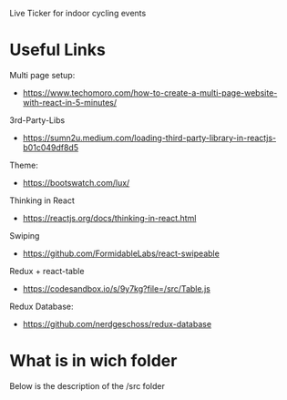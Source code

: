 Live Ticker for indoor cycling events

# Useful Links
Multi page setup:
- https://www.techomoro.com/how-to-create-a-multi-page-website-with-react-in-5-minutes/

3rd-Party-Libs
- https://sumn2u.medium.com/loading-third-party-library-in-reactjs-b01c049df8d5

Theme:
- https://bootswatch.com/lux/

Thinking in React
- https://reactjs.org/docs/thinking-in-react.html

Swiping
- https://github.com/FormidableLabs/react-swipeable

Redux + react-table
- https://codesandbox.io/s/9y7kg?file=/src/Table.js

Redux Database:
- https://github.com/nerdgeschoss/redux-database


# What is in wich folder
Below is the description of the /src folder
